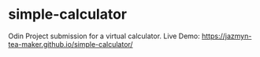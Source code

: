 # simple-calculator

Odin Project submission for a virtual calculator.
Live Demo: https://jazmyn-tea-maker.github.io/simple-calculator/
